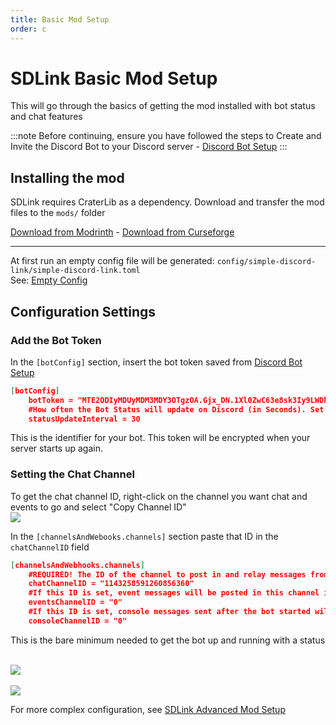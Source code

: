 ```yaml
---
title: Basic Mod Setup
order: c
---
```

# SDLink Basic Mod Setup

This will go through the basics of getting the mod installed with bot status and chat features  

:::note
Before continuing, ensure you have followed the steps to Create and Invite the Discord Bot to your Discord server - [Discord Bot Setup](./bot-creation.md)
:::

## Installing the mod

SDLink requires CraterLib as a dependency. Download and transfer the mod files to the `mods/` folder

[Download from Modrinth](https://modrinth.com/mod/craterlib) - [Download from Curseforge](https://www.curseforge.com/minecraft/mc-mods/craterlib)

***

At first run an empty config file will be generated: `config/simple-discord-link/simple-discord-link.toml`  
See: [Empty Config](./empty-config.md)

## Configuration Settings

### Add the Bot Token

In the `[botConfig]` section, insert the bot token saved from [Discord Bot Setup](./bot-creation.md)

```json
[botConfig]
	botToken = "MTE2ODIyMDUyMDM3MDY3OTgzOA.Gjx_DN.1Xl0ZwC63e8sk3Iy9LWDhu2l9DD0oSIr39RcOI"
	#How often the Bot Status will update on Discord (in Seconds). Set to 0 to disable
	statusUpdateInterval = 30
```

This is the identifier for your bot. This token will be encrypted when your server starts up again.

### Setting the Chat Channel

To get the chat channel ID, right-click on the channel you want chat and events to go and select "Copy Channel ID"<br>![](https://cdn.firstdark.dev/docs/sdlink-wiki/mod-config1.png)

In the `[channelsAndWebooks.channels]` section paste that ID in the `chatChannelID` field

```json
[channelsAndWebhooks.channels]
	#REQUIRED! The ID of the channel to post in and relay messages from. This is still needed, even in webhook mode
	chatChannelID = "1143258591260856360"
	#If this ID is set, event messages will be posted in this channel instead of the chat channel
	eventsChannelID = "0"
	#If this ID is set, console messages sent after the bot started will be relayed here
	consoleChannelID = "0"
```

This is the bare minimum needed to get the bot up and running with a status

<br>![](https://cdn.firstdark.dev/docs/sdlink-wiki/mod-config3.png)  
<br>![](https://cdn.firstdark.dev/docs/sdlink-wiki/mod-config2.png)

For more complex configuration, see [SDLink Advanced Mod Setup](./advanced-config)
